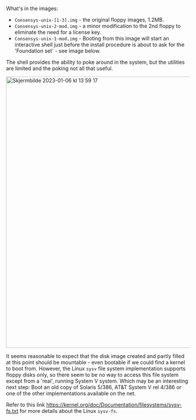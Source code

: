 What's in the images:

- `Consensys-unix-[1-3].img` - the original floppy images, 1.2MB.
- `Consensys-unix-2-mod.img` - a minor modification to the 2nd floppy to eliminate the need for a license key.
- `Consensys-unix-1-mod.img` - Booting from this image will start an interactive shell just before the install procedure is about to ask for  the 'Foundation set' - see image below.

The shell provides the ability to poke around in the system, but the utilities are limited and the poking not all that useful.

<img width="742" alt="Skjermbilde 2023-01-06 kl  13 59 17" src="https://user-images.githubusercontent.com/3629880/211206110-a02c6eec-eb63-4036-ae0c-5724c7e1ebfa.png">

It seems reasonable to expect that the disk image created and partly filled at this point should be mountable - even bootable if we could find a kernel to boot from. However, the Linux `sysv` file system implementation supports floppy disks only, so there seem to be no way to access this file system except from a 'real', running System V system. Which may be an interesting next step: Boot an old copy of Solaris 5/386, AT&T System V rel 4/386 or one of the other implementations available on the net.

Refer to this link https://kernel.org/doc/Documentation/filesystems/sysv-fs.txt for more details about the Linux `sysv-fs`.
